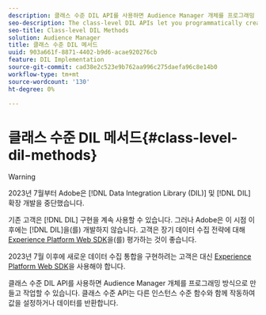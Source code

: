 ```yaml
---
description: 클래스 수준 DIL API를 사용하면 Audience Manager 개체를 프로그래밍 방식으로 만들고 작업할 수 있습니다. 클래스 수준 API는 다른 인스턴스 수준 함수와 함께 작동하여 값을 설정하거나 데이터를 반환합니다.
seo-description: The class-level DIL APIs let you programmatically create and work with Audience Manager objects. The class-level APIs work with the other instance-level functions to set values or return data.
seo-title: Class-level DIL Methods
solution: Audience Manager
title: 클래스 수준 DIL 메서드
uuid: 903a661f-8871-4402-b9d6-acae920276cb
feature: DIL Implementation
source-git-commit: cad38e2c523e9b762aa996c275daefa96c8e14b0
workflow-type: tm+mt
source-wordcount: '130'
ht-degree: 0%

---
```



# 클래스 수준 DIL 메서드{#class-level-dil-methods}

>[!WARNING]
>
>2023년 7월부터 Adobe은 [!DNL Data Integration Library (DIL)] 및 [!DNL DIL] 확장 개발을 중단했습니다.
>
>기존 고객은 [!DNL DIL] 구현을 계속 사용할 수 있습니다. 그러나 Adobe은 이 시점 이후에는 [!DNL DIL]을(를) 개발하지 않습니다. 고객은 장기 데이터 수집 전략에 대해 [Experience Platform Web SDK](https://experienceleague.adobe.com/docs/experience-platform/edge/home.html?lang=ko)을(를) 평가하는 것이 좋습니다.
>
>2023년 7월 이후에 새로운 데이터 수집 통합을 구현하려는 고객은 대신 [Experience Platform Web SDK](https://experienceleague.adobe.com/docs/experience-platform/edge/home.html?lang=ko)을 사용해야 합니다.



클래스 수준 DIL API를 사용하면 Audience Manager 개체를 프로그래밍 방식으로 만들고 작업할 수 있습니다. 클래스 수준 API는 다른 인스턴스 수준 함수와 함께 작동하여 값을 설정하거나 데이터를 반환합니다.

<!-- 

c_dil_overview.xml

 -->

